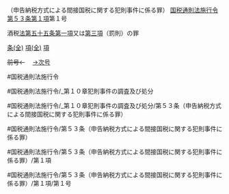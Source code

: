 （申告納税方式による間接国税に関する犯則事件に係る罪）
[国税通則法施行令第５３条第１項](国税通則法施行＿令＿第５３条第１項)第１号

酒税[法第五十五条第一項](国税通則法＿＿＿＿＿第５５条第１項)又は[第三項](国税通則法施行＿令＿第５３条第３項)（罰則）の罪

[条(全)](国税通則法施行＿令＿第５３条_.md)    [項(全)](国税通則法施行＿令＿第５３条第１項_.md)    [項](国税通則法施行＿令＿第５３条第１項.md)

~~前号←~~　  [→次号](国税通則法施行＿令＿第５３条第１項第２号.md)

#国税通則法施行令

#国税通則法施行令/_第１０章犯則事件の調査及び処分

#国税通則法施行令/_第１０章犯則事件の調査及び処分/第５３条（申告納税方式による間接国税に関する犯則事件に係る罪）

#国税通則法施行令/第５３条（申告納税方式による間接国税に関する犯則事件に係る罪）

#国税通則法施行令/第５３条（申告納税方式による間接国税に関する犯則事件に係る罪）/第１項

#国税通則法施行令/第５３条（申告納税方式による間接国税に関する犯則事件に係る罪）/第１項/第１号

